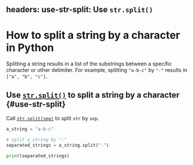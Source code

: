 headers:
  use-str-split: Use `str.split()`
---
# How to split a string by a character in Python
Splitting a string results in a list of the substrings between a specific character or other delimiter. For example, splitting `"a-b-c"` by `"-"` results in `["a", "b", "c"]`.

## Use [`str.split()`](kite-sym:builtins.str.split) to split a string by a character {#use-str-split}
Call [`str.split(sep)`](kite-sym:builtins.str.split) to split `str` by `sep`.

```python
a_string = "a-b-c"

# split a_string by "-"
separated_strings = a_string.split("-")

print(separated_strings)
```
